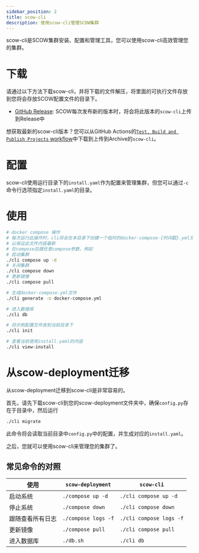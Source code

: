 ```yaml
---
sidebar_position: 2
title: scow-cli
description: 使用scow-cli管理SCOW集群
---
```


scow-cli是SCOW集群安装、配置和管理工具，您可以使用scow-cli高效管理您的集群。

# 下载

请通过以下方法下载scow-cli，并将下载的文件解压，将里面的可执行文件存放到您将会存放SCOW配置文件的目录下。

- [GitHub Release](https://github.com/PKUHPC/SCOW/releases): SCOW每次发布新的版本时，将会将此版本的`scow-cli`上传到Release中

想获取最新的scow-cli版本？您可以从GitHub Actions的[`Test, Build and Publish Projects` workflow](https://github.com/PKUHPC/SCOW/actions/workflows/test-build-publish.yaml)中下载到上传到Archive的`scow-cli`。

# 配置

scow-cli使用运行目录下的`install.yaml`作为配置来管理集群，但您可以通过`-c`命令行选项指定`install.yaml`的目录。

# 使用

```bash
# docker compose 操作
# 每次运行此操作时，cli将会在本目录下创建一个临时的docker-compose-{时间戳}.yml文件，运行结束后会删除此文件
# 以保证此文件内容最新
# 在compose后跟任意compose参数，例如
# 启动集群
./cli compose up -d
# 关闭集群
./cli compose down
# 更新镜像
./cli compose pull

# 生成docker-compose.yml文件
./cli generate -o docker-compose.yml

# 进入数据库
./cli db

# 将示例配置文件放到当前目录下
./cli init

# 查看当前使用install.yaml的内容
./cli view-install
```

# 从scow-deployment迁移

从scow-deployment迁移到scow-cli是非常容易的。

首先，请先下载scow-cli到您的scow-deployment文件夹中，确保`config.py`存在于目录中，然后运行

```bash
./cli migrate
```

此命令将会读取当前目录中`config.py`中的配置，并生成对应的`install.yaml`。

之后，您就可以使用scow-cli来管理您的集群了。

## 常见命令的对照

| 使用             | `scow-deployment`   | `scow-cli`              |
| ---------------- | ------------------- | ----------------------- |
| 启动系统         | `./compose up -d`   | `./cli compose up -d`   |
| 停止系统         | `./compose down`    | `./cli compose down`    |
| 跟随查看所有日志 | `./compose logs -f` | `./cli compose logs -f` |
| 更新镜像         | `./compose pull`    | `./cli compose pull`    |
| 进入数据库       | `./db.sh`           | `./cli db`              |